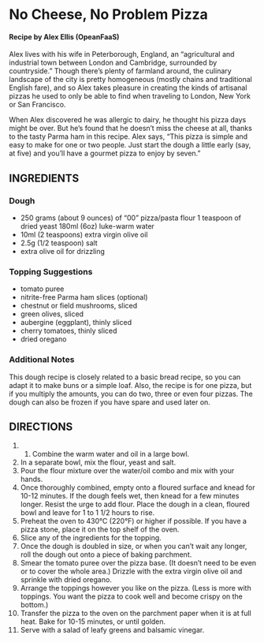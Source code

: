 # **No Cheese, No Problem Pizza**
#### Recipe by Alex Ellis (OpeanFaaS)

Alex lives with his wife in Peterborough, England, an “agricultural and industrial town between London and Cambridge, surrounded by countryside.” Though there’s plenty of farmland around, the culinary landscape of the city is pretty homogeneous (mostly chains and traditional English fare), and so Alex takes pleasure in creating the kinds of artisanal pizzas he used to only be able to find when traveling to London, New York or San Francisco. 

When Alex discovered he was allergic to dairy, he thought his pizza days might be over. But he’s found that he doesn’t miss the cheese at all, thanks to the tasty Parma ham in this recipe. Alex says, “This pizza is simple and easy to make for one or two people. Just start the dough a little early (say, at five) and you’ll have a gourmet pizza to enjoy by seven.”


## INGREDIENTS
### Dough
* 250 grams (about 9 ounces) of “00” pizza/pasta flour 1 teaspoon of dried yeast 180ml (6oz) luke-warm water 
* 10ml (2 teaspoons) extra virgin olive oil
* 2.5g (1/2 teaspoon) salt
* extra olive oil for drizzling

### Topping Suggestions
* tomato puree 
* nitrite-free Parma ham slices (optional)
* chestnut or field mushrooms, sliced
* green olives, sliced
* aubergine (eggplant), thinly sliced 
* cherry tomatoes, thinly sliced
* dried oregano
 
### Additional Notes
This dough recipe is closely related to a basic bread recipe, so you can adapt it to make buns or a simple loaf. Also, the recipe is for one pizza, but if you multiply the amounts, you can do two, three or even four pizzas. The dough can also be frozen if you have spare and used later on.

## DIRECTIONS

1. 1. Combine the warm water and oil in a large bowl.
2. In a separate bowl, mix the flour, yeast and salt.
3. Pour the flour mixture over the water/oil combo and mix with your hands.
4. Once thoroughly combined, empty onto a floured surface and knead for 10-12 minutes. If the dough feels wet, then knead for a few minutes longer. Resist the urge to add flour. Place the dough in a clean, floured bowl and leave for 1 to 1 1/2 hours to rise.
5. Preheat the oven to 430°C (220°F) or higher if possible. If you have a pizza stone, place it on the top shelf of the oven.
6. Slice any of the ingredients for the topping.
7. Once the dough is doubled in size, or when you can’t wait any longer, roll the dough out onto a piece of baking parchment.
8. Smear the tomato puree over the pizza base. (It doesn’t need to be even or to cover the whole area.) Drizzle with the extra virgin olive oil and sprinkle with dried oregano.
9. Arrange the toppings however you like on the pizza. (Less is more with toppings. You want the pizza to cook well and become crispy on the bottom.)
10. Transfer the pizza to the oven on the parchment paper when it is at full heat. Bake for 10-15 minutes, or until golden.
11. Serve with a salad of leafy greens and balsamic vinegar.